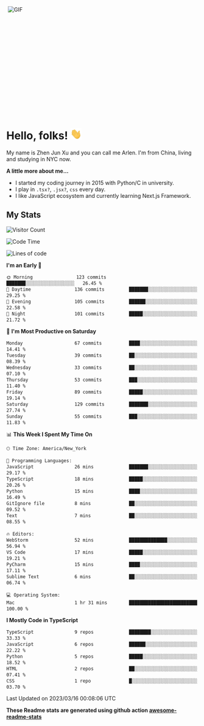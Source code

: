 <img align="right" alt="GIF" src="https://media.giphy.com/media/xUA7bdpLxQhsSQdyog/giphy.gif" width="500" height="320" />

# Hello, folks! <img src="https://raw.githubusercontent.com/arlenxuzj/arlenxuzj/master/assets/wave.gif" width="30px">

My name is Zhen Jun Xu and you can call me Arlen. I'm from China, living and studying in NYC now.

**A little more about me...**

 - I started my coding journey in 2015 with Python/C in university.
 - I play in `.tsx?`, `.jsx?`, `css` every day.
 - I like JavaScript ecosystem and currently learning Next.js Framework.

## My Stats

![Visitor Count](https://komarev.com/ghpvc/?username=arlenxuzj&color=blue&label=Profile+Views)

<!--START_SECTION:waka-->
![Code Time](http://img.shields.io/badge/Code%20Time-3%2C080%20hrs%2048%20mins-blue)

![Lines of code](https://img.shields.io/badge/From%20Hello%20World%20I%27ve%20Written-797.8%20thousand%20lines%20of%20code-blue)

**I'm an Early 🐤** 

```text
🌞 Morning                123 commits         ███████░░░░░░░░░░░░░░░░░░   26.45 % 
🌆 Daytime                136 commits         ███████░░░░░░░░░░░░░░░░░░   29.25 % 
🌃 Evening                105 commits         ██████░░░░░░░░░░░░░░░░░░░   22.58 % 
🌙 Night                  101 commits         █████░░░░░░░░░░░░░░░░░░░░   21.72 % 
```
📅 **I'm Most Productive on Saturday** 

```text
Monday                   67 commits          ████░░░░░░░░░░░░░░░░░░░░░   14.41 % 
Tuesday                  39 commits          ██░░░░░░░░░░░░░░░░░░░░░░░   08.39 % 
Wednesday                33 commits          ██░░░░░░░░░░░░░░░░░░░░░░░   07.10 % 
Thursday                 53 commits          ███░░░░░░░░░░░░░░░░░░░░░░   11.40 % 
Friday                   89 commits          █████░░░░░░░░░░░░░░░░░░░░   19.14 % 
Saturday                 129 commits         ███████░░░░░░░░░░░░░░░░░░   27.74 % 
Sunday                   55 commits          ███░░░░░░░░░░░░░░░░░░░░░░   11.83 % 
```


📊 **This Week I Spent My Time On** 

```text
🕑︎ Time Zone: America/New_York

💬 Programming Languages: 
JavaScript               26 mins             ███████░░░░░░░░░░░░░░░░░░   29.17 % 
TypeScript               18 mins             █████░░░░░░░░░░░░░░░░░░░░   20.26 % 
Python                   15 mins             ████░░░░░░░░░░░░░░░░░░░░░   16.49 % 
GitIgnore file           8 mins              ██░░░░░░░░░░░░░░░░░░░░░░░   09.52 % 
Text                     7 mins              ██░░░░░░░░░░░░░░░░░░░░░░░   08.55 % 

🔥 Editors: 
WebStorm                 52 mins             ██████████████░░░░░░░░░░░   56.94 % 
VS Code                  17 mins             █████░░░░░░░░░░░░░░░░░░░░   19.21 % 
PyCharm                  15 mins             ████░░░░░░░░░░░░░░░░░░░░░   17.11 % 
Sublime Text             6 mins              ██░░░░░░░░░░░░░░░░░░░░░░░   06.74 % 

💻 Operating System: 
Mac                      1 hr 31 mins        █████████████████████████   100.00 % 
```

**I Mostly Code in TypeScript** 

```text
TypeScript               9 repos             ████████░░░░░░░░░░░░░░░░░   33.33 % 
JavaScript               6 repos             ██████░░░░░░░░░░░░░░░░░░░   22.22 % 
Python                   5 repos             █████░░░░░░░░░░░░░░░░░░░░   18.52 % 
HTML                     2 repos             ██░░░░░░░░░░░░░░░░░░░░░░░   07.41 % 
CSS                      1 repo              █░░░░░░░░░░░░░░░░░░░░░░░░   03.70 % 
```




 Last Updated on 2023/03/16 00:08:06 UTC
<!--END_SECTION:waka-->

**These Readme stats are generated using github action [awesome-readme-stats](https://github.com/anmol098/waka-readme-stats)**


